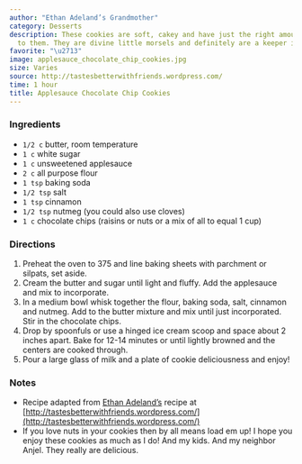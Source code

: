 ```yaml
---
author: "Ethan Adeland’s Grandmother"
category: Desserts
description: These cookies are soft, cakey and have just the right amount of spice
  to them. They are divine little morsels and definitely are a keeper in my book.
favorite: "\u2713"
image: applesauce_chocolate_chip_cookies.jpg
size: Varies
source: http://tastesbetterwithfriends.wordpress.com/
time: 1 hour
title: Applesauce Chocolate Chip Cookies
---
```


### Ingredients

* `1/2 c` butter, room temperature
* `1 c` white sugar
* `1 c` unsweetened applesauce
* `2 c` all purpose flour
* `1 tsp` baking soda
* `1/2 tsp` salt
* `1 tsp` cinnamon
* `1/2 tsp` nutmeg (you could also use cloves)
* `1 c` chocolate chips (raisins or nuts or a mix of all to equal 1 cup)

### Directions

1. Preheat the oven to 375 and line baking sheets with parchment or silpats, set aside.
2. Cream the butter and sugar until light and fluffy.  Add the applesauce and mix to incorporate.
3. In a medium bowl whisk together the flour, baking soda, salt, cinnamon and nutmeg.  Add to the butter mixture and mix until just incorporated.  Stir in the chocolate chips.
4. Drop by spoonfuls or use a hinged ice cream scoop and space about 2 inches apart.  Bake for 12-14 minutes or until lightly browned and the centers are cooked through.
5. Pour a large glass of milk and a plate of cookie deliciousness and enjoy!

### Notes

* Recipe adapted from [Ethan Adeland’s](http://tastesbetterwithfriends.wordpress.com/2011/02/08/applesauce-cookies-350-word-post/) recipe at [http://tastesbetterwithfriends.wordpress.com/](http://tastesbetterwithfriends.wordpress.com/)
* If you love nuts in your cookies then by all means load em up!  I hope you enjoy these cookies as much as I do!  And my kids.  And my neighbor Anjel.  They really are delicious.